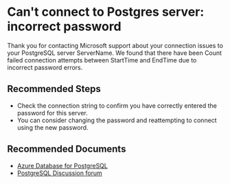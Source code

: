 <properties
	pageTitle="Login Failed with Wrong Password Entered"
	description="RCA - Login Failed with Wrong Password Entered RCA"
	infoBubbleText="Found recent connection failure. See details on the right"
	service="microsoft.dbforpostgresql"
	resource="dbforpostgresql"
	authors="zhlian"
	ms.author="zhlian"
	displayOrder="100"
	articleId="dbforpostgresql-asc-connectivity-wrongpassword"
	diagnosticScenario="OrcasPostgresWrongPasswordInsightV2TroubleShooter"
	selfHelpType="rca"
	supportTopicIds="32628416"
	resourceTags="windows, linux"
	productPesIds="16222"
	cloudEnvironments="public"
/>
# Can't connect to Postgres server: incorrect password

<!--issueDescription-->
Thank you for contacting Microsoft support about your connection issues to your PostgreSQL server <!--$ServerName-->ServerName<!--/$ServerName-->. We found that there have been <!--$Count-->Count<!--/$Count-->  failed connection attempts between <!--$StartTime-->StartTime<!--/$StartTime--> and <!--$EndTime-->EndTime<!--/$EndTime--> due to incorrect password errors. 
<!--/issueDescription-->

## **Recommended Steps**

* Check the connection string to confirm you have correctly entered the password for this server.
* You can consider changing the password and reattempting to connect using the new password.

## **Recommended Documents**

* [Azure Database for PostgreSQL](https://azure.microsoft.com/services/postgresql/)
* [PostgreSQL Discussion forum](https://social.msdn.microsoft.com/Forums/en-US/home?forum=AzureDatabaseforPostgreSQL)
